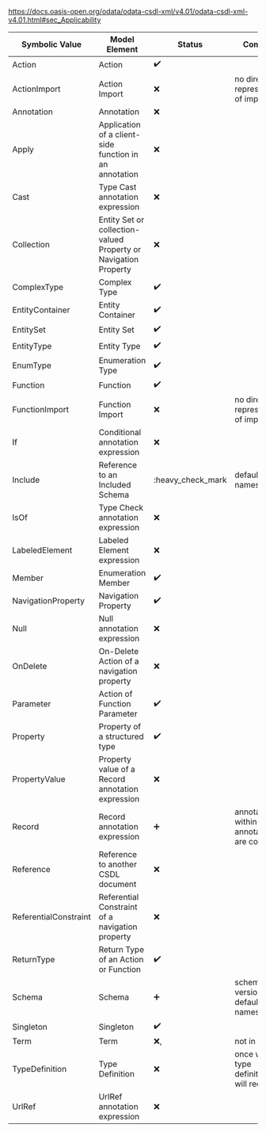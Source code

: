 https://docs.oasis-open.org/odata/odata-csdl-xml/v4.01/odata-csdl-xml-v4.01.html#sec_Applicability

| Symbolic Value        | Model Element                                                   | Status             | Comment                                 |
| --------------------- | --------------------------------------------------------------- | ------------------ | --------------------------------------- |
| Action                | Action                                                          | :heavy_check_mark: |                                         |
| ActionImport          | Action Import                                                   | :x:                | no direct representation of import      |
| Annotation            | Annotation                                                      | :x:                |                                         |
| Apply                 | Application of a client-side function in an annotation          | :x:                |                                         |
| Cast                  | Type Cast annotation expression                                 | :x:                |                                         |
| Collection            | Entity Set or collection-valued Property or Navigation Property | :x:                |                                         |
| ComplexType           | Complex Type                                                    | :heavy_check_mark: |                                         |
| EntityContainer       | Entity Container                                                | :heavy_check_mark: |                                         |
| EntitySet             | Entity Set                                                      | :heavy_check_mark: |                                         |
| EntityType            | Entity Type                                                     | :heavy_check_mark: |                                         |
| EnumType              | Enumeration Type                                                | :heavy_check_mark: |                                         |
| Function              | Function                                                        | :heavy_check_mark: |                                         |
| FunctionImport        | Function Import                                                 | :x:                | no direct representation of import      |
| If                    | Conditional annotation expression                               | :x:                |                                         |
| Include               | Reference to an Included Schema                                 | :heavy_check_mark  | default namespace                       |
| IsOf                  | Type Check annotation expression                                | :x:                |                                         |
| LabeledElement        | Labeled Element expression                                      | :x:                |                                         |
| Member                | Enumeration Member                                              | :heavy_check_mark: |                                         |
| NavigationProperty    | Navigation Property                                             | :heavy_check_mark: |                                         |
| Null                  | Null annotation expression                                      | :x:                |                                         |
| OnDelete              | On-Delete Action of a navigation property                       | :x:                |                                         |
| Parameter             | Action of Function Parameter                                    | :heavy_check_mark: |                                         |
| Property              | Property of a structured type                                   | :heavy_check_mark: |                                         |
| PropertyValue         | Property value of a Record annotation expression                | :x:                |                                         |
| Record                | Record annotation expression                                    | :heavy_plus_sign:  | annotations within annotations are cool |
| Reference             | Reference to another CSDL document                              | :x:                |                                         |
| ReferentialConstraint | Referential Constraint of a navigation property                 | :x:                |                                         |
| ReturnType            | Return Type of an Action or Function                            | :heavy_check_mark: |                                         |
| Schema                | Schema                                                          | :heavy_plus_sign:  | schema version, default namespace       |
| Singleton             | Singleton                                                       | :heavy_check_mark: |                                         |
| Term                  | Term                                                            | :x:,               | not in RSDL                             |
| TypeDefinition        | Type Definition                                                 | :x:                | once we add type definitions it will required |
| UrlRef                | UrlRef annotation expression                                    | :x:                |                                         |
